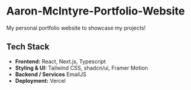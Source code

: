 # Aaron-McIntyre-Portfolio-Website
My personal portfolio website to showcase my projects!

## Tech Stack

 - **Frontend:** React, Next.js, Typescript
 - **Styling & UI:** Tailwind CSS, shadcn/ui, Framer Motion
 - **Backend / Services** EmailJS
 - **Deployment:** Vercel
